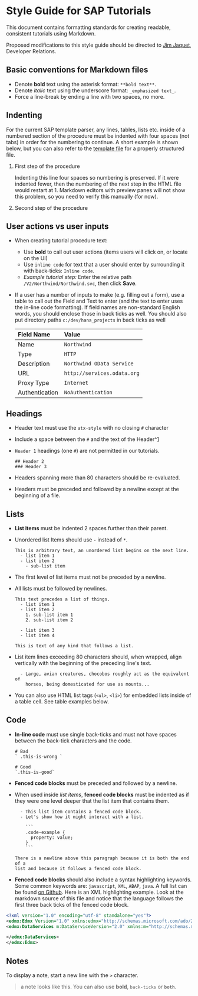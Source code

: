 # Style Guide for SAP Tutorials


This document contains formatting standards for creating readable, consistent tutorials using Markdown.

Proposed modifications to this style guide should be directed to [Jim Jaquet](mailto:jim.jaquet@sap.com), Developer Relations.

## Basic conventions for Markdown files

  - Denote **bold** text using the asterisk format: `**bold text**`.
  - Denote _italic_ text using the underscore format: `_emphasized text_`.
  - Force a line-break by ending a line with two spaces, no more.

## Indenting
For the current SAP template parser, any lines, tables, lists etc. inside of a numbered section of the procedure must be indented with four spaces (not tabs) in order for the numbering to continue. A short example is shown below, but you can also refer to the [template file](https://github.com/SAPDocuments/Tutorial-Contribution/blob/master/templates/tutorial.md) for a properly structured file.

1. First step of the procedure

    Indenting this line four spaces so numbering is preserved. If it were indented fewer, then the numbering of the next step in the HTML file would restart at 1. Markdown editors with preview panes will not show this problem, so you need to verify this manually (for now).

2. Second step of the procedure


## User actions vs user inputs

  - When creating tutorial procedure text:
    - Use **bold** to call out user actions (items users will click on, or locate on the UI)
    - Use `inline code` for text that a user should enter by surrounding it with back-ticks:  ```Inline code```.  
  	- _Example tutorial step:_ Enter the relative path `/V2/Northwind/Northwind.svc`, then click **Save**.

  - If a user has a number of inputs to make (e.g. filling out a form), use a table to call out the Field and Text to enter (and the text to enter uses the in-line code formatting). If field names are non-standard English words, you should enclose those in back ticks as well. You should also put directory paths `c:/dev/hana_projects` in back ticks as well

    Field Name     | Value
    :------------- | :-------------
    Name           | `Northwind`
    Type           | `HTTP`
    Description    | `Northwind OData Service`
    URL            | `http://services.odata.org`
    Proxy Type     | `Internet`
    Authentication | `NoAuthentication`

## Headings

  - Header text must use the `atx-style` with no closing `#` character
  - Include a space between the `#` and the text of the Header^[1](#1)
  - `Header 1` headings (one `#`) are not permitted in our tutorials.

    ```
    ## Header 2
    ### Header 3
    ```

  - Headers spanning more than 80 characters should be re-evaluated.
  - Headers must be preceded and followed by a newline except at the beginning
    of a file.

## Lists

  - **List items** must be indented 2 spaces further than their parent.
  - Unordered list Items should use `-` instead of `*`.

    ```
    This is arbitrary text, an unordered list begins on the next line.
      - list item 1
      - list item 2
        - sub-list item
    ```

  - The first level of list items must not be preceded by a newline.
  - All lists must be followed by newlines.

    ```
    This text precedes a list of things.
      - list item 1
      - list item 2
        1. sub-list item 1
        2. sub-list item 2

      - list item 3
      - list item 4

    This is text of any kind that follows a list.
    ```

  - List item lines exceeding 80 characters should, when wrapped, align
    vertically with the beginning of the preceding line's text.

    ```
      - Large, avian creatures, chocobos roughly act as the equivalent of
        horses, being domesticated for use as mounts...
    ```
 - You can also use HTML list tags (`<ul>`, `<li>`) for embedded lists inside of a table cell. See table examples below.

## Code

  - **In-line code** must use single back-ticks and must not have spaces between
    the back-tick characters and the code.

    ```
    # Bad
    ` .this-is-wrong `

    # Good
    `.this-is-good`
    ```

  - **Fenced code blocks** must be preceded and followed by a newline.
  - When used inside _list items_, **fenced code blocks** must be indented as
    if they were one level deeper that the list item that contains them.

    ```
      - This list item contains a fenced code block.
      - Let's show how it might interact with a list.

        ```
        .code-example {
          property: value;
        }
        ```

    There is a newline above this paragraph because it is both the end of a
    list and because it follows a fenced code block.
    ```

- **Fenced code blocks** should also include a syntax highlighting keywords. Some common keywords are: `javascript`, `XML`, `ABAP`, `java`. A full list can be found [on Github](https://github.com/github/linguist/blob/master/lib/linguist/languages.yml). Here is an XML highlighting example. Look at the markdown source of this file and notice that the language follows the first three back ticks of the fenced code block.


 ```xml
 <?xml version="1.0" encoding="utf-8" standalone="yes"?>
 <edmx:Edmx Version="1.0" xmlns:edmx="http://schemas.microsoft.com/ado/2007/06/edmx">
 <edmx:DataServices m:DataServiceVersion="2.0" xmlns:m="http://schemas.microsoft.com/ado/2007/08/dataservices/metadata">

 </edmx:DataServices>
 </edmx:Edmx>
 ```

## Notes
To display a note, start a new line with the `>` character. 
> a note looks like this. You can also use **bold**, `back-ticks` or **`both`**.

